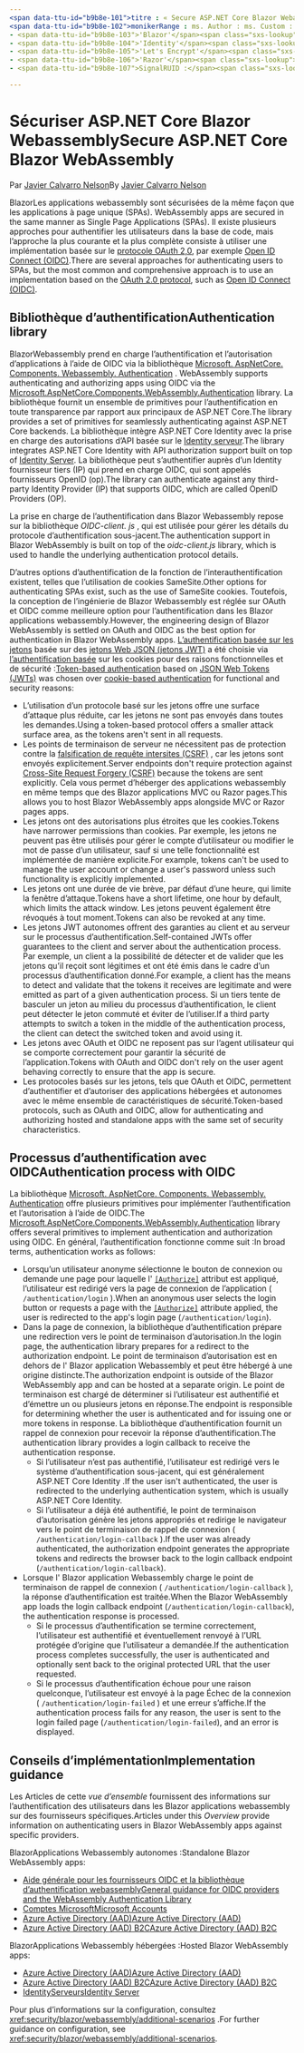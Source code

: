 ```yaml
---
<span data-ttu-id="b9b8e-101">titre : « Secure ASP.NET Core Blazor Webassembly » auteur : Description : « Apprenez à sécuriser Blazor les applications WebAssemlby en tant qu’applications à page unique (spas). »</span><span class="sxs-lookup"><span data-stu-id="b9b8e-101">title: 'Secure ASP.NET Core Blazor WebAssembly' author: description: 'Learn how to secure Blazor WebAssemlby apps as Single Page Applications (SPAs).'</span></span>
<span data-ttu-id="b9b8e-102">monikerRange : ms. Author : ms. Custom : ms. Date : No-Loc :</span><span class="sxs-lookup"><span data-stu-id="b9b8e-102">monikerRange: ms.author: ms.custom: ms.date: no-loc:</span></span>
- <span data-ttu-id="b9b8e-103">'Blazor'</span><span class="sxs-lookup"><span data-stu-id="b9b8e-103">'Blazor'</span></span>
- <span data-ttu-id="b9b8e-104">'Identity'</span><span class="sxs-lookup"><span data-stu-id="b9b8e-104">'Identity'</span></span>
- <span data-ttu-id="b9b8e-105">'Let's Encrypt'</span><span class="sxs-lookup"><span data-stu-id="b9b8e-105">'Let's Encrypt'</span></span>
- <span data-ttu-id="b9b8e-106">'Razor'</span><span class="sxs-lookup"><span data-stu-id="b9b8e-106">'Razor'</span></span>
- <span data-ttu-id="b9b8e-107">SignalRUID :</span><span class="sxs-lookup"><span data-stu-id="b9b8e-107">'SignalR' uid:</span></span> 

---
```

# <a name="secure-aspnet-core-blazor-webassembly"></a><span data-ttu-id="b9b8e-108">Sécuriser ASP.NET Core Blazor Webassembly</span><span class="sxs-lookup"><span data-stu-id="b9b8e-108">Secure ASP.NET Core Blazor WebAssembly</span></span>

<span data-ttu-id="b9b8e-109">Par [Javier Calvarro Nelson](https://github.com/javiercn)</span><span class="sxs-lookup"><span data-stu-id="b9b8e-109">By [Javier Calvarro Nelson](https://github.com/javiercn)</span></span>

Blazor<span data-ttu-id="b9b8e-110">Les applications webassembly sont sécurisées de la même façon que les applications à page unique (SPAs).</span><span class="sxs-lookup"><span data-stu-id="b9b8e-110"> WebAssembly apps are secured in the same manner as Single Page Applications (SPAs).</span></span> <span data-ttu-id="b9b8e-111">Il existe plusieurs approches pour authentifier les utilisateurs dans la base de code, mais l’approche la plus courante et la plus complète consiste à utiliser une implémentation basée sur le [protocole OAuth 2,0](https://oauth.net/), par exemple [Open ID Connect (OIDC)](https://openid.net/connect/).</span><span class="sxs-lookup"><span data-stu-id="b9b8e-111">There are several approaches for authenticating users to SPAs, but the most common and comprehensive approach is to use an implementation based on the [OAuth 2.0 protocol](https://oauth.net/), such as [Open ID Connect (OIDC)](https://openid.net/connect/).</span></span>

## <a name="authentication-library"></a><span data-ttu-id="b9b8e-112">Bibliothèque d’authentification</span><span class="sxs-lookup"><span data-stu-id="b9b8e-112">Authentication library</span></span>

Blazor<span data-ttu-id="b9b8e-113">Webassembly prend en charge l’authentification et l’autorisation d’applications à l’aide de OIDC via la bibliothèque [Microsoft. AspNetCore. Components. Webassembly. Authentication](https://www.nuget.org/packages/Microsoft.AspNetCore.Components.WebAssembly.Authentication/) .</span><span class="sxs-lookup"><span data-stu-id="b9b8e-113"> WebAssembly supports authenticating and authorizing apps using OIDC via the [Microsoft.AspNetCore.Components.WebAssembly.Authentication](https://www.nuget.org/packages/Microsoft.AspNetCore.Components.WebAssembly.Authentication/) library.</span></span> <span data-ttu-id="b9b8e-114">La bibliothèque fournit un ensemble de primitives pour l’authentification en toute transparence par rapport aux principaux de ASP.NET Core.</span><span class="sxs-lookup"><span data-stu-id="b9b8e-114">The library provides a set of primitives for seamlessly authenticating against ASP.NET Core backends.</span></span> <span data-ttu-id="b9b8e-115">La bibliothèque intègre ASP.NET Core Identity avec la prise en charge des autorisations d’API basée sur le [ Identity serveur](https://identityserver.io/).</span><span class="sxs-lookup"><span data-stu-id="b9b8e-115">The library integrates ASP.NET Core Identity with API authorization support built on top of [Identity Server](https://identityserver.io/).</span></span> <span data-ttu-id="b9b8e-116">La bibliothèque peut s’authentifier auprès d’un Identity fournisseur tiers (IP) qui prend en charge OIDC, qui sont appelés fournisseurs OpenID (op).</span><span class="sxs-lookup"><span data-stu-id="b9b8e-116">The library can authenticate against any third-party Identity Provider (IP) that supports OIDC, which are called OpenID Providers (OP).</span></span>

<span data-ttu-id="b9b8e-117">La prise en charge de l’authentification dans Blazor Webassembly repose sur la bibliothèque *OIDC-client. js* , qui est utilisée pour gérer les détails du protocole d’authentification sous-jacent.</span><span class="sxs-lookup"><span data-stu-id="b9b8e-117">The authentication support in Blazor WebAssembly is built on top of the *oidc-client.js* library, which is used to handle the underlying authentication protocol details.</span></span>

<span data-ttu-id="b9b8e-118">D’autres options d’authentification de la fonction de l’interauthentification existent, telles que l’utilisation de cookies SameSite.</span><span class="sxs-lookup"><span data-stu-id="b9b8e-118">Other options for authenticating SPAs exist, such as the use of SameSite cookies.</span></span> <span data-ttu-id="b9b8e-119">Toutefois, la conception de l’ingénierie de Blazor Webassembly est réglée sur OAuth et OIDC comme meilleure option pour l’authentification dans les Blazor applications webassembly.</span><span class="sxs-lookup"><span data-stu-id="b9b8e-119">However, the engineering design of Blazor WebAssembly is settled on OAuth and OIDC as the best option for authentication in Blazor WebAssembly apps.</span></span> <span data-ttu-id="b9b8e-120">[L’authentification basée sur les jetons](xref:security/anti-request-forgery#token-based-authentication) basée sur des [jetons Web JSON (jetons JWT)](https://self-issued.info/docs/draft-ietf-oauth-json-web-token.html) a été choisie via [l’authentification basée](xref:security/anti-request-forgery#cookie-based-authentication) sur les cookies pour des raisons fonctionnelles et de sécurité :</span><span class="sxs-lookup"><span data-stu-id="b9b8e-120">[Token-based authentication](xref:security/anti-request-forgery#token-based-authentication) based on [JSON Web Tokens (JWTs)](https://self-issued.info/docs/draft-ietf-oauth-json-web-token.html) was chosen over [cookie-based authentication](xref:security/anti-request-forgery#cookie-based-authentication) for functional and security reasons:</span></span>

* <span data-ttu-id="b9b8e-121">L’utilisation d’un protocole basé sur les jetons offre une surface d’attaque plus réduite, car les jetons ne sont pas envoyés dans toutes les demandes.</span><span class="sxs-lookup"><span data-stu-id="b9b8e-121">Using a token-based protocol offers a smaller attack surface area, as the tokens aren't sent in all requests.</span></span>
* <span data-ttu-id="b9b8e-122">Les points de terminaison de serveur ne nécessitent pas de protection contre la [falsification de requête intersites (CSRF)](xref:security/anti-request-forgery) , car les jetons sont envoyés explicitement.</span><span class="sxs-lookup"><span data-stu-id="b9b8e-122">Server endpoints don't require protection against [Cross-Site Request Forgery (CSRF)](xref:security/anti-request-forgery) because the tokens are sent explicitly.</span></span> <span data-ttu-id="b9b8e-123">Cela vous permet d’héberger des applications webassembly en même temps que des Blazor applications MVC ou Razor pages.</span><span class="sxs-lookup"><span data-stu-id="b9b8e-123">This allows you to host Blazor WebAssembly apps alongside MVC or Razor pages apps.</span></span>
* <span data-ttu-id="b9b8e-124">Les jetons ont des autorisations plus étroites que les cookies.</span><span class="sxs-lookup"><span data-stu-id="b9b8e-124">Tokens have narrower permissions than cookies.</span></span> <span data-ttu-id="b9b8e-125">Par exemple, les jetons ne peuvent pas être utilisés pour gérer le compte d’utilisateur ou modifier le mot de passe d’un utilisateur, sauf si une telle fonctionnalité est implémentée de manière explicite.</span><span class="sxs-lookup"><span data-stu-id="b9b8e-125">For example, tokens can't be used to manage the user account or change a user's password unless such functionality is explicitly implemented.</span></span>
* <span data-ttu-id="b9b8e-126">Les jetons ont une durée de vie brève, par défaut d’une heure, qui limite la fenêtre d’attaque.</span><span class="sxs-lookup"><span data-stu-id="b9b8e-126">Tokens have a short lifetime, one hour by default, which limits the attack window.</span></span> <span data-ttu-id="b9b8e-127">Les jetons peuvent également être révoqués à tout moment.</span><span class="sxs-lookup"><span data-stu-id="b9b8e-127">Tokens can also be revoked at any time.</span></span>
* <span data-ttu-id="b9b8e-128">Les jetons JWT autonomes offrent des garanties au client et au serveur sur le processus d’authentification.</span><span class="sxs-lookup"><span data-stu-id="b9b8e-128">Self-contained JWTs offer guarantees to the client and server about the authentication process.</span></span> <span data-ttu-id="b9b8e-129">Par exemple, un client a la possibilité de détecter et de valider que les jetons qu’il reçoit sont légitimes et ont été émis dans le cadre d’un processus d’authentification donné.</span><span class="sxs-lookup"><span data-stu-id="b9b8e-129">For example, a client has the means to detect and validate that the tokens it receives are legitimate and were emitted as part of a given authentication process.</span></span> <span data-ttu-id="b9b8e-130">Si un tiers tente de basculer un jeton au milieu du processus d’authentification, le client peut détecter le jeton commuté et éviter de l’utiliser.</span><span class="sxs-lookup"><span data-stu-id="b9b8e-130">If a third party attempts to switch a token in the middle of the authentication process, the client can detect the switched token and avoid using it.</span></span>
* <span data-ttu-id="b9b8e-131">Les jetons avec OAuth et OIDC ne reposent pas sur l’agent utilisateur qui se comporte correctement pour garantir la sécurité de l’application.</span><span class="sxs-lookup"><span data-stu-id="b9b8e-131">Tokens with OAuth and OIDC don't rely on the user agent behaving correctly to ensure that the app is secure.</span></span>
* <span data-ttu-id="b9b8e-132">Les protocoles basés sur les jetons, tels que OAuth et OIDC, permettent d’authentifier et d’autoriser des applications hébergées et autonomes avec le même ensemble de caractéristiques de sécurité.</span><span class="sxs-lookup"><span data-stu-id="b9b8e-132">Token-based protocols, such as OAuth and OIDC, allow for authenticating and authorizing hosted and standalone apps with the same set of security characteristics.</span></span>

## <a name="authentication-process-with-oidc"></a><span data-ttu-id="b9b8e-133">Processus d’authentification avec OIDC</span><span class="sxs-lookup"><span data-stu-id="b9b8e-133">Authentication process with OIDC</span></span>

<span data-ttu-id="b9b8e-134">La bibliothèque [Microsoft. AspNetCore. Components. Webassembly. Authentication](https://www.nuget.org/packages/Microsoft.AspNetCore.Components.WebAssembly.Authentication/) offre plusieurs primitives pour implémenter l’authentification et l’autorisation à l’aide de OIDC.</span><span class="sxs-lookup"><span data-stu-id="b9b8e-134">The [Microsoft.AspNetCore.Components.WebAssembly.Authentication](https://www.nuget.org/packages/Microsoft.AspNetCore.Components.WebAssembly.Authentication/) library offers several primitives to implement authentication and authorization using OIDC.</span></span> <span data-ttu-id="b9b8e-135">En général, l’authentification fonctionne comme suit :</span><span class="sxs-lookup"><span data-stu-id="b9b8e-135">In broad terms, authentication works as follows:</span></span>

* <span data-ttu-id="b9b8e-136">Lorsqu’un utilisateur anonyme sélectionne le bouton de connexion ou demande une page pour laquelle l' [`[Authorize]`](xref:Microsoft.AspNetCore.Authorization.AuthorizeAttribute) attribut est appliqué, l’utilisateur est redirigé vers la page de connexion de l’application ( `/authentication/login` ).</span><span class="sxs-lookup"><span data-stu-id="b9b8e-136">When an anonymous user selects the login button or requests a page with the [`[Authorize]`](xref:Microsoft.AspNetCore.Authorization.AuthorizeAttribute) attribute applied, the user is redirected to the app's login page (`/authentication/login`).</span></span>
* <span data-ttu-id="b9b8e-137">Dans la page de connexion, la bibliothèque d’authentification prépare une redirection vers le point de terminaison d’autorisation.</span><span class="sxs-lookup"><span data-stu-id="b9b8e-137">In the login page, the authentication library prepares for a redirect to the authorization endpoint.</span></span> <span data-ttu-id="b9b8e-138">Le point de terminaison d’autorisation est en dehors de l' Blazor application Webassembly et peut être hébergé à une origine distincte.</span><span class="sxs-lookup"><span data-stu-id="b9b8e-138">The authorization endpoint is outside of the Blazor WebAssembly app and can be hosted at a separate origin.</span></span> <span data-ttu-id="b9b8e-139">Le point de terminaison est chargé de déterminer si l’utilisateur est authentifié et d’émettre un ou plusieurs jetons en réponse.</span><span class="sxs-lookup"><span data-stu-id="b9b8e-139">The endpoint is responsible for determining whether the user is authenticated and for issuing one or more tokens in response.</span></span> <span data-ttu-id="b9b8e-140">La bibliothèque d’authentification fournit un rappel de connexion pour recevoir la réponse d’authentification.</span><span class="sxs-lookup"><span data-stu-id="b9b8e-140">The authentication library provides a login callback to receive the authentication response.</span></span>
  * <span data-ttu-id="b9b8e-141">Si l’utilisateur n’est pas authentifié, l’utilisateur est redirigé vers le système d’authentification sous-jacent, qui est généralement ASP.NET Core Identity .</span><span class="sxs-lookup"><span data-stu-id="b9b8e-141">If the user isn't authenticated, the user is redirected to the underlying authentication system, which is usually ASP.NET Core Identity.</span></span>
  * <span data-ttu-id="b9b8e-142">Si l’utilisateur a déjà été authentifié, le point de terminaison d’autorisation génère les jetons appropriés et redirige le navigateur vers le point de terminaison de rappel de connexion ( `/authentication/login-callback` ).</span><span class="sxs-lookup"><span data-stu-id="b9b8e-142">If the user was already authenticated, the authorization endpoint generates the appropriate tokens and redirects the browser back to the login callback endpoint (`/authentication/login-callback`).</span></span>
* <span data-ttu-id="b9b8e-143">Lorsque l' Blazor application Webassembly charge le point de terminaison de rappel de connexion ( `/authentication/login-callback` ), la réponse d’authentification est traitée.</span><span class="sxs-lookup"><span data-stu-id="b9b8e-143">When the Blazor WebAssembly app loads the login callback endpoint (`/authentication/login-callback`), the authentication response is processed.</span></span>
  * <span data-ttu-id="b9b8e-144">Si le processus d’authentification se termine correctement, l’utilisateur est authentifié et éventuellement renvoyé à l’URL protégée d’origine que l’utilisateur a demandée.</span><span class="sxs-lookup"><span data-stu-id="b9b8e-144">If the authentication process completes successfully, the user is authenticated and optionally sent back to the original protected URL that the user requested.</span></span>
  * <span data-ttu-id="b9b8e-145">Si le processus d’authentification échoue pour une raison quelconque, l’utilisateur est envoyé à la page Échec de la connexion ( `/authentication/login-failed` ) et une erreur s’affiche.</span><span class="sxs-lookup"><span data-stu-id="b9b8e-145">If the authentication process fails for any reason, the user is sent to the login failed page (`/authentication/login-failed`), and an error is displayed.</span></span>
  
## <a name="implementation-guidance"></a><span data-ttu-id="b9b8e-146">Conseils d’implémentation</span><span class="sxs-lookup"><span data-stu-id="b9b8e-146">Implementation guidance</span></span>

<span data-ttu-id="b9b8e-147">Les Articles de cette *vue d’ensemble* fournissent des informations sur l’authentification des utilisateurs dans les Blazor applications webassembly sur des fournisseurs spécifiques.</span><span class="sxs-lookup"><span data-stu-id="b9b8e-147">Articles under this *Overview* provide information on authenticating users in Blazor WebAssembly apps against specific providers.</span></span>

<span data-ttu-id="b9b8e-148">BlazorApplications Webassembly autonomes :</span><span class="sxs-lookup"><span data-stu-id="b9b8e-148">Standalone Blazor WebAssembly apps:</span></span>

* [<span data-ttu-id="b9b8e-149">Aide générale pour les fournisseurs OIDC et la bibliothèque d’authentification webassembly</span><span class="sxs-lookup"><span data-stu-id="b9b8e-149">General guidance for OIDC providers and the WebAssembly Authentication Library</span></span>](xref:security/blazor/webassembly/standalone-with-authentication-library)
* [<span data-ttu-id="b9b8e-150">Comptes Microsoft</span><span class="sxs-lookup"><span data-stu-id="b9b8e-150">Microsoft Accounts</span></span>](xref:security/blazor/webassembly/standalone-with-microsoft-accounts)
* [<span data-ttu-id="b9b8e-151">Azure Active Directory (AAD)</span><span class="sxs-lookup"><span data-stu-id="b9b8e-151">Azure Active Directory (AAD)</span></span>](xref:security/blazor/webassembly/standalone-with-azure-active-directory)
* [<span data-ttu-id="b9b8e-152">Azure Active Directory (AAD) B2C</span><span class="sxs-lookup"><span data-stu-id="b9b8e-152">Azure Active Directory (AAD) B2C</span></span>](xref:security/blazor/webassembly/standalone-with-azure-active-directory-b2c)

<span data-ttu-id="b9b8e-153">BlazorApplications Webassembly hébergées :</span><span class="sxs-lookup"><span data-stu-id="b9b8e-153">Hosted Blazor WebAssembly apps:</span></span>

* [<span data-ttu-id="b9b8e-154">Azure Active Directory (AAD)</span><span class="sxs-lookup"><span data-stu-id="b9b8e-154">Azure Active Directory (AAD)</span></span>](xref:security/blazor/webassembly/hosted-with-azure-active-directory)
* [<span data-ttu-id="b9b8e-155">Azure Active Directory (AAD) B2C</span><span class="sxs-lookup"><span data-stu-id="b9b8e-155">Azure Active Directory (AAD) B2C</span></span>](xref:security/blazor/webassembly/hosted-with-azure-active-directory-b2c)
* <span data-ttu-id="b9b8e-156">[IdentityServeurs](xref:security/blazor/webassembly/hosted-with-identity-server)</span><span class="sxs-lookup"><span data-stu-id="b9b8e-156">[Identity Server](xref:security/blazor/webassembly/hosted-with-identity-server)</span></span>

<span data-ttu-id="b9b8e-157">Pour plus d’informations sur la configuration, consultez <xref:security/blazor/webassembly/additional-scenarios> .</span><span class="sxs-lookup"><span data-stu-id="b9b8e-157">For further guidance on configuration, see <xref:security/blazor/webassembly/additional-scenarios>.</span></span>
